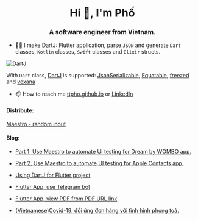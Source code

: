 <h1 align="center">Hi 👋, I'm Phố</h1>
<h3 align="center">A software engineer from Vietnam.</h3>

<!-- <p align="left"> <img src="https://komarev.com/ghpvc/?username=ttpho&label=Profile%20views&color=0e75b6&style=flat" alt="ttpho" /> </p>

<p align="left"> <a href="https://github.com/ryo-ma/github-profile-trophy"><img src="https://github-profile-trophy.vercel.app/?username=ttpho" alt="ttpho" /></a> </p> -->


- 👨‍💻 I make [DartJ](https://dartj.web.app/#/): Flutter application, parse `JSON` and generate `Dart` classes, `Kotlin` classes, `Swift` classes and `Elixir` structs.

<!-- https://github.com/ttpho/ttpho/assets/3994863/5d529258-c02c-4066-925e-ca2ffc68a804 -->

![DartJ](https://github.com/ttpho/ttpho/assets/3994863/97b27bfc-073b-46af-9604-d7dd397510bb)



With `Dart` class, [DartJ](https://dartj.web.app/#/) is supported: [JsonSerializable](https://pub.dev/packages/json_serializable), [Equatable](https://pub.dev/packages/equatable), [freezed](https://pub.dev/packages/freezed) and [vexana](https://pub.dev/packages/vexana) 
     






- 📫 How to reach me [ttpho.github.io](https://ttpho.github.io/) or [LinkedIn](https://www.linkedin.com/in/tpho/)

<h4 align="left">Distribute:</h4>

[Maestro - random inout](https://github.com/mobile-dev-inc/Maestro/pull/256/)


<h4 align="left">Blog:</h4>


- [Part 1, Use Maestro to automate UI testing for Dream by WOMBO app.](https://ttpho.github.io/2022-09-25-maestro/)
- [Part 2, Use Maestro to automate UI testing for Apple Contacts app.](https://ttpho.github.io/2022-10-14-maestro-ios/)


- [Using DartJ for Flutter project](https://ttpho.github.io/2022-08-07-dartj/)
- [Flutter App, use Telegram bot](https://ttpho.github.io/2021-08-17-flutter-telegram/)
- [Flutter App, view PDF from PDF URL link](https://ttpho.github.io/2021-08-24-pdf-view-from-url/)
- [(Vietnamese)Covid-19, đối ứng đơn hàng với tình hình phong toả.](https://ttpho.github.io/2021-09-18-covid-2021/) 




